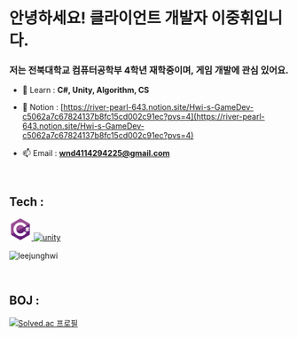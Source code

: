 <h1 align="left">안녕하세요! 클라이언트 개발자 이중휘입니다.</h1>
<h3 align="left">저는 전북대학교 컴퓨터공학부 4학년 재학중이며, 게임 개발에 관심 있어요.</h3>

- 🌱 Learn : **C#, Unity, Algorithm, CS**

- 📝 Notion : [https://river-pearl-643.notion.site/Hwi-s-GameDev-c5062a7c67824137b8fc15cd002c91ec?pvs=4](https://river-pearl-643.notion.site/Hwi-s-GameDev-c5062a7c67824137b8fc15cd002c91ec?pvs=4)

- 📫 Email : **wnd4114294225@gmail.com**
<br>
<p align="left">
</p>

## Tech :
<p align="left"> <a href="https://www.w3schools.com/cs/" target="_blank" rel="noreferrer"> <img src="https://raw.githubusercontent.com/devicons/devicon/master/icons/csharp/csharp-original.svg" alt="csharp" width="40" height="40"/> </a> <a href="https://unity.com/" target="_blank" rel="noreferrer"> <img src="https://www.vectorlogo.zone/logos/unity3d/unity3d-icon.svg" alt="unity" width="40" height="40"/> </a> </p>

<p><img align="center" src="https://github-readme-stats.vercel.app/api/top-langs?username=leejunghwi&show_icons=true&locale=en&layout=compact" alt="leejunghwi" /></p>
<br>

## BOJ :
[![Solved.ac
프로필](http://mazassumnida.wtf/api/v2/generate_badge?boj=wnd4114294225)](https://solved.ac/wnd4114294225)

